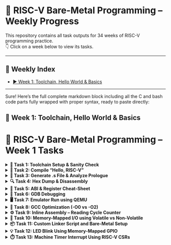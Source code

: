 # 📘 RISC-V Bare-Metal Programming – Weekly Progress

This repository contains all task outputs for 34 weeks of RISC-V programming practice.  
👇 Click on a week below to view its tasks.

---

## 📅 Weekly Index

- [▶️ Week 1: Toolchain, Hello World & Basics](#week-1)
<!-- Add more weeks later like this:
- [▶️ Week 2: Assembly Loops and Stack](#week-2)
- [▶️ Week 3: Interrupts & GPIO](#week-3)
-->

---

Sure! Here’s the full complete markdown block including all the C and bash code parts fully wrapped with proper syntax, ready to paste directly:

## 🧠 Week 1: Toolchain, Hello World & Basics

# 📘 RISC-V Bare-Metal Programming – Week 1 Tasks

<details>
<summary><strong>🔧 Task 1: Toolchain Setup & Sanity Check</strong></summary>

**Steps Performed:**

- Extracted the toolchain using:
  ```bash
  tar -xzf riscv-toolchain-rv32imac-x86_64-ubuntu.tar.gz

    Added following to ~/.bashrc:

export PATH=$HOME/riscv/bin:$PATH

Verified installation:

    riscv32-unknown-elf-gcc --version
    riscv32-unknown-elf-gdb --version
    riscv32-unknown-elf-objdump --version
![Screenshot from 2025-06-08 12-09-36](https://github.com/user-attachments/assets/5036ddaa-d933-48cf-9892-0145ad21bedb)
</details>

<details>
<summary><strong>👋 Task 2: Compile “Hello, RISC-V”</strong></summary>

✅ Simple C code:

```c
#include <stdio.h>

int main() {
    printf("Hello, RISC-V!\n");
    return 0;
}
```
✅ Compiled with:
```bash
riscv32-unknown-elf-gcc -march=rv32imc -mabi=ilp32 -o hello.elf hello.c
```
✅ Confirmed with:
```bash
file hello.elf
```

![hello c](https://github.com/user-attachments/assets/2216f6c8-7f7a-48d2-aa4c-e80e4e411746)
![elf chk](https://github.com/user-attachments/assets/ac686476-21ee-49ab-8677-0a30158fb180)

</details> 
<details>
<summary><strong>📜 Task 3: Generate .s File & Analyze Prologue</strong></summary>

**Command Used:**
```bash
riscv32-unknown-elf-gcc -S -O0 hello.c -o hello.s
```

![cat hello s](https://github.com/user-attachments/assets/3a917c07-91df-4dca-829b-eab827b3ddc1)
 Understanding Prologue & Epilogue
🔸 Prologue (function entry):
```bash
addi    sp,sp,-16        # Reserve 16 bytes on the stack
sw      ra,12(sp)        # Save return address (ra) at offset 12
```
➡️ This sets up the stack frame and saves the return address so the function can safely return later.
🔸 Epilogue (function exit):
```bash
lw      ra,12(sp)        # Restore return address
addi    sp,sp,16         # Restore the stack pointer
ret                      # Return to the caller
```
➡️ This restores the state before the function was called and jumps back using the saved return address.
</details>

<details>
<summary><strong>🔍 Task 4: Hex Dump & Disassembly</strong></summary>

**Commands Used:**
```bash
riscv32-unknown-elf-objdump -d hello.elf > hello.dump
riscv32-unknown-elf-objcopy -O ihex hello.elf hello.hex
```
You can inspect it with:
```bash
cat hello.dump
```
![hello dump](https://github.com/user-attachments/assets/8978e143-06a4-4dc8-9555-e6a2c9691470)
Create an Intel HEX file
```bash
riscv32-unknown-elf-objcopy -O ihex hello.elf hello.hex
```
You can view it with:
```bash
cat hello.hex
```
![hello hex](https://github.com/user-attachments/assets/746e9c3d-c53d-424e-a11d-921a5a6ed692)
</details>
<details>
<summary><strong>🧾 Task 5: ABI & Register Cheat-Sheet</strong></summary>

| Register | ABI Name | Usage             |
|----------|----------|-------------------|
| x0       | zero     | Constant zero     |
| x1       | ra       | Return address    |
| x2       | sp       | Stack pointer     |
| x3       | gp       | Global pointer    |
| x4       | tp       | Thread pointer    |
| x5–x7    | t0–t2    | Temporaries       |
| x8–x9    | s0–s1    | Saved registers   |
| x10–x17  | a0–a7    | Function args/ret |
| x18–x27  | s2–s11   | Saved registers   |
| x28–x31  | t3–t6    | Temporaries       |

Calling convention:
- `a0–a7` → Function arguments and return values  
- `s0–s11` → Callee-saved (preserved across function calls)  
- `t0–t6` → Caller-saved (can be overwritten by callees)

</details>
<details>
<summary><strong>🐞 Task 6: GDB Debugging</strong></summary>

### 🔧 Tool Versions

```bash
which riscv32-unknown-elf-gdb
```
```bash
riscv32-unknown-elf-gdb --version
```
```bash
file hello.elf
```
```bash
riscv32-unknown-elf-objdump -h hello.elf
riscv32-unknown-elf-readelf -l hello.elf
```
GDB Session
```bash
riscv32-unknown-elf-gdb hello.elf
Disassemble main:

(gdb) disassemble main
(gdb) info symbol 0x10170
(gdb) x/10i 0x10162
(gdb) info symbol 0x100e2
(gdb) x/5i 0x100e2
(gdb) x/s 0x1245c
(gdb) x/1xw 0x10162
(gdb) x/1xw 0x10170
```
![Screenshot from 2025-06-08 15-19-40](https://github.com/user-attachments/assets/a8001d5a-3536-4066-aaed-815fd8d1b3f2)
![Screenshot from 2025-06-08 15-20-00](https://github.com/user-attachments/assets/8fcaa112-6916-4348-aa72-acf03afab777)
![Screenshot from 2025-06-08 15-20-15](https://github.com/user-attachments/assets/f61432c2-c178-422c-bf4c-0704142cbdbd)
![Screenshot from 2025-06-08 15-20-25](https://github.com/user-attachments/assets/35e78012-889b-47db-b65f-337eacc87050)

</details>
<details>
<summary><strong>🖥️ Task 7: Emulator Run using QEMU</strong></summary>

Step 1: Install Required Packages (if not done)

Just in case:
```bash
sudo apt update
sudo apt install build-essential device-tree-compiler libglib2.0-dev libpixman-1-dev git \
libexpat-dev libgmp-dev libmpc-dev libmpfr-dev libz-dev python3 gawk bison flex texinfo \
libtool autoconf automake
```
Step 2: Clone and Build OpenSBI
```bash
cd ~/riscv-projects/week1
git clone https://github.com/riscv-software-src/opensbi.git
cd opensbi
```
Build for 32-bit:
```bash
make PLATFORM=generic CROSS_COMPILE=riscv32-unknown-elf-
```
Check if hello.elf exists
In your terminal:
```bash
find ~/riscv-projects/ -name hello.elf
```
If this shows a path like:
```bash
/home/harshini123/riscv-projects/week1/hello.elf
```
Run QEMU like this (replace the path with yours):
```bash
qemu-system-riscv32 -nographic \
  -machine virt \
  -bios ~/riscv-projects/week1/opensbi/build/platform/generic/firmware/fw_dynamic.elf \
  -kernel ~/riscv-projects/week1/hello.elf
```
Hello c program
```c
// hello.c
volatile char *uart = (volatile char *)0x10000000;
void _start() {
    const char *str = "Hello, RISC-V!\n";
    while (*str) *uart = *str++;
    while (1);  // hang
}
```
Linker code
```ld
MEMORY
{
  ROM (rx) : ORIGIN = 0x80200000, LENGTH = 512K
  RAM (rw) : ORIGIN = 0x84000000, LENGTH = 128K
}

SECTIONS
{
  . = ORIGIN(ROM);

  .text : {
    *(.text*)
  } > ROM

  .rodata : {
    *(.rodata*)
  } > ROM

  .data : {
    *(.data*)
  } > RAM

  .bss : {
    *(.bss*)
    *(COMMON)
  } > RAM
}
```
Compile using
```bash
riscv32-unknown-elf-gcc -T linker.ld -nostartfiles -o hello.elf hello.c
```
![uart hello riscv](https://github.com/user-attachments/assets/91c298b5-c193-46dd-b9d2-d4fb8adfe84e)
</details>

<details>
<summary><strong>🚀 Task 8: GCC Optimization (-O0 vs -O2)</strong></summary>

**Commands Used:**
```bash
riscv32-unknown-elf-gcc -S -O0 hello.c -o hello_O0.s
riscv32-unknown-elf-gcc -S -O2 hello.c -o hello_O2.s
```
![hello no opt](https://github.com/user-attachments/assets/1300c154-9c3b-4cfd-a56e-4a98f7ed4c99)
![hello o2](https://github.com/user-attachments/assets/2aa7a47b-7f86-4f78-8f6a-268c57a50765)

Comparison:

    -O0 (no optimization): includes full function call overhead, redundant instructions.

    -O2 (optimized): inlines functions, removes dead code, reuses registers efficiently.

  </details>
  
  <details>
<summary><strong>⚙️ Task 9: Inline Assembly – Reading Cycle Counter</strong></summary>

**C Code with Inline Assembly:**
```c
#define UART0 0x10000000
#define uart_tx (*((volatile char *)UART0))

#include <stdint.h>

void uart_putchar(char c) {
    uart_tx = c;
}

void uart_puts(const char *s) {
    while (*s) {
        uart_putchar(*s++);
    }
}

void uart_putnum(uint32_t num) {
    char buf[10];
    int i = 0;
    if (num == 0) {
        uart_putchar('0');
        return;
    }
    while (num > 0 && i < 10) {
        buf[i++] = '0' + (num % 10);
        num /= 10;
    }
    while (i--) {
        uart_putchar(buf[i]);
    }
}

static inline uint32_t add_inline(uint32_t a, uint32_t b) {
    uint32_t result;
    asm volatile ("add %0, %1, %2" : "=r"(result) : "r"(a), "r"(b));
    return result;
}

static inline uint32_t demo_volatile(uint32_t input) {
    uint32_t output;
    asm volatile ("slli %0, %1, 1" : "=r"(output) : "r"(input));
    return output;
}

void _start() {
    uart_puts("=== Inline Assembly: No CSRs ===\n");

    uart_puts("15 + 25 = ");
    uart_putnum(add_inline(15, 25));
    uart_putchar('\n');

    uart_puts("5 << 1 = ");
    uart_putnum(demo_volatile(5));
    uart_putchar('\n');

    while (1) {}
}
```
Compile
```bash
riscv32-unknown-elf-gcc -nostdlib -march=rv32imc -mabi=ilp32 -Wl,-e,_start -o inline_assembly_nocsr.elf inline_assembly.c
```
Generate assembly file
```bash
riscv32-unknown-elf-gcc -S inline_assembly.c
```
View inline assembly in generated code
```bash
echo "=== Generated Assembly with Inline Code ==="
grep -A 5 -B 5 -E "(add|slli|mv)" inline_assembly.s
```
Complete verification
```bash
echo "=== Task 9: Inline Assembly Implementation ==="

echo -e "\n1. Source code created:"
ls -la inline_assembly.c

echo -e "\n2. Compilation:"
riscv32-unknown-elf-gcc -nostdlib -nostartfiles -nodefaultlibs -march=rv32imc -mabi=ilp32 -Wl,-e,_start -o inline_assembly.elf inline_assembly.c \                     
  && echo "✓ Compiled!" \
  || echo "❌ Compilation failed"
                                   
echo -e "\n3. Assembly generation:"                                                                                  
riscv32-unknown-elf-gcc -S inline_assembly.c && echo "✓ Assembly generated!" || echo "❌ Failed to generate assembly"
                                                       
echo -e "\n4. Inline assembly found in generated code:"
grep -A 2 -B 2 -E "add|slli|mv" inline_assembly.s | head -10
```
```bash
file inline_assembly.elf
```
![Screenshot from 2025-06-08 16-00-23](https://github.com/user-attachments/assets/3d1daa73-35f1-42e8-85d9-f74e0a180e67)
![Screenshot from 2025-06-08 16-09-57](https://github.com/user-attachments/assets/d3d1efbf-4fae-485b-882c-ad4cb85bedd9)
![Screenshot from 2025-06-08 16-10-46](https://github.com/user-attachments/assets/8d2511fe-5463-4760-bc93-4907733ed0f1)
![Screenshot from 2025-06-08 16-11-21](https://github.com/user-attachments/assets/9f916e31-c8e5-4925-baed-6aa4a9fa9890)
![Screenshot from 2025-06-08 16-11-55](https://github.com/user-attachments/assets/a1d2fed2-cf79-4068-8d84-1f2607719581)
![Screenshot from 2025-06-08 16-12-01](https://github.com/user-attachments/assets/f5a352d3-0bc8-4b9e-8d16-c13cf8ba1995)
![Screenshot from 2025-06-08 16-12-08](https://github.com/user-attachments/assets/ff463b13-cf4e-4df3-a179-a9a7559b812a)
![Screenshot from 2025-06-08 16-12-36](https://github.com/user-attachments/assets/7e1a70ed-944a-4744-b57b-1f054dc672d2)
![Screenshot from 2025-06-08 16-12-41](https://github.com/user-attachments/assets/175bfd72-1739-465f-aa85-7721bc0e8562)

</details>
<details>
<summary><strong>🔌 Task 10: Memory-Mapped I/O using Volatile vs Non-Volatile</strong></summary>

### 🧪 Objective:
Demonstrate the importance of using `volatile` for memory-mapped I/O in RISC-V bare-metal programming by comparing two versions:
- ✅ `gpio_vol.c` – with `volatile`
- ❌ `gpio_novol.c` – without `volatile`

---

### 🧠 What is `volatile`?

- Tells the compiler **not to optimize** memory accesses.
- Required for memory-mapped I/O since values can change outside the program's control (via hardware).
- Prevents removal or reordering of `*gpio = ...` operations.

---

**gpio_vol.c**
```c
#include <stdint.h>

#define UART0 0x10000000
#define GPIO_ADDR 0x10012000

#define uart_tx (*((volatile char *)UART0))
#define gpio_reg (*((volatile uint32_t *)GPIO_ADDR))

// Send a character to UART
void uart_putchar(char c) {
    uart_tx = c;
}

// Send a string to UART
void uart_puts(const char *s) {
    while (*s) {
        uart_putchar(*s++);
    }
}

// Convert number to decimal and print to UART
void uart_putnum(uint32_t num) {
    char buf[10];
    int i = 0;
    if (num == 0) {
        uart_putchar('0');
        return;
    }
    while (num > 0) {
        buf[i++] = '0' + (num % 10);
        num /= 10;
    }
    while (i--) {
        uart_putchar(buf[i]);
    }
}

// Perform GPIO operations
void gpio_task10_demo() {
    uart_puts("=== Task 10: GPIO Demo ===\n");

    // Write 0x1 to GPIO (set pin high)
    gpio_reg = 0x1;
    uart_puts("GPIO written: 0x1\n");

    // Read back and toggle
    uint32_t current = gpio_reg;
    gpio_reg = ~current;
    uart_puts("GPIO toggled.\n");

    // Set bit 0
    gpio_reg |= (1 << 0);
    uart_puts("Bit 0 set.\n");

    // Clear bit 1
    gpio_reg &= ~(1 << 1);
    uart_puts("Bit 1 cleared.\n");
}

// Entry point (no main)
void _start() {
    gpio_task10_demo();

    while (1) {
        // Infinite loop (bare-metal style)
    }
}
```
gpio_novol.c
```c
#include <stdint.h>

#define UART0 0x10000000
#define GPIO_ADDR 0x10012000

#define uart_tx (*((volatile char *)UART0))
#define gpio_ptr ((uint32_t *)GPIO_ADDR)  // ❌ Not volatile on purpose

void uart_putchar(char c) {
    uart_tx = c;
}

void uart_puts(const char *s) {
    while (*s) {
        uart_putchar(*s++);
    }
}

// This function omits `volatile`, so the compiler may optimize away writes
void toggle_gpio_no_volatile(void) {
    uart_puts("Writing to GPIO without volatile...\n");

    *gpio_ptr = 0x1;  // Set high
    *gpio_ptr = 0x0;  // Set low
    *gpio_ptr = 0x1;  // Set high again — may be optimized away

    uart_puts("Done writing GPIO without volatile.\n");
}

// Bare-metal entry point
void _start() {
    toggle_gpio_no_volatile();

    while (1) {}
}
```
Compilation
```bash
riscv32-unknown-elf-gcc -nostdlib -nostartfiles -nodefaultlibs \
  -march=rv32imc -mabi=ilp32 -Wl,-e,_start -o gpio_vol.elf gpio_vol.c

riscv32-unknown-elf-gcc -nostdlib -nostartfiles -nodefaultlibs \
  -march=rv32imc -mabi=ilp32 -Wl,-e,_start -o gpio_novol.elf gpio_novol.c
```
Assembly Analysis (Optimized with -O2)
```bash
riscv32-unknown-elf-gcc -S -O2 gpio_vol.c -o gpio_vol.s
riscv32-unknown-elf-gcc -S -O2 gpio_novol.c -o gpio_novol.s
```
With volatile (gpio_vol.s) – memory operations preserved:
```bash
105:	sw	a3,0(a4)
115:	lw	a4,0(a3)
119:	sw	a4,0(a3)
128:	lw	a4,0(a3)
132:	sw	a4,0(a3)
```
Without volatile (gpio_novol.s) – some writes optimized away:
```bash
54:	sw	a3,0(a4)         # Only one memory write remains
70:	sw	ra,12(sp)        # Function prologue, not GPIO
```
✅ Memory instructions (sw, lw) are optimized out in the non-volatile version.
![Screenshot from 2025-06-08 16-48-56](https://github.com/user-attachments/assets/aac5ef57-5313-4b2e-a7f3-f31b7a022b00)
![Screenshot from 2025-06-08 16-51-16](https://github.com/user-attachments/assets/02e88936-6568-4228-94fc-0efe39fe71da)
![Screenshot from 2025-06-08 17-18-39](https://github.com/user-attachments/assets/f6e5724d-53b8-47bc-854f-0213c02928a9)
![Screenshot from 2025-06-08 17-18-51](https://github.com/user-attachments/assets/c7c89e4c-68e0-4c6f-98d0-9fac8ddeef75)

</details>

<details>
<summary><strong>📦 Task 11: Custom Linker Script and Bare-Metal Setup</strong></summary>

### 🔧 Objective:
Create and test a custom linker script for a bare-metal RISC-V RV32IMC program. Ensure correct placement of `.text`, `.data`, and `.bss` sections in memory.

---

### 🗂️ Files Used:

| File           | Purpose                                   |
|----------------|-------------------------------------------|
| `minimal.ld`   | Custom linker script                      |
| `test_linker.c`| C file with variables in `.data` and `.bss` |
| `start.S`      | Minimal `_start` assembly to call `main()`|

---

`min_link.ld` Highlights:

- Places `.text` at **0x00000000** (Flash/ROM)
- Places `.data` and `.bss` at **0x10000000** (SRAM)
- Defines `_stack_top` at top of SRAM

```ld
MEMORY {
    FLASH (rx)  : ORIGIN = 0x00000000, LENGTH = 256K
    SRAM  (rwx) : ORIGIN = 0x10000000, LENGTH = 64K
}

SECTIONS {
    .text : { *(.text.start) *(.text*) *(.rodata*) } > FLASH
    .data : { _data_start = .; *(.data*) _data_end = .; } > SRAM
    .bss  : { _bss_start = .; *(.bss*) _bss_end = .; } > SRAM
    _stack_top = ORIGIN(SRAM) + LENGTH(SRAM);
}
```
test_link.c 
```c
uint32_t counter = 0x12345678; // Goes to .data
uint32_t status_flag;          // Goes to .bss

void write_pattern(void) {
    counter = 0xCAFEBABE;
    status_flag = 0x0000DEAD;
}

void main(void) {
    write_pattern();
    while (1) {}
}
```
start.S (Minimal Entry Point):
```asm
.section .text.start
.globl _start

_start:
    la sp, _stack_top
    call main

halt:
    j halt
```
Compile with Custom Linker Script

Compile assembly and C code with custom linker script
```bash
riscv32-unknown-elf-gcc -c start.S -o start.o
riscv32-unknown-elf-gcc -c test_link.c -o test_link.o
```
Link with custom linker script
```bash
riscv32-unknown-elf-ld -T min_link.ld start.o test_link.o -o test_link.elf
```
Complete working build script
```c
#!/bin/bash

echo "=== Task 11: Linker Script Implementation ==="

# Step 1: Compile all sources
echo "1. Compiling with custom linker script..."
riscv32-unknown-elf-gcc -c start.S -o start.o
riscv32-unknown-elf-gcc -c test_link.c -o test_link.o
riscv32-unknown-elf-ld -T min_link.ld start.o test_link.o -o test_link.elf

if [ $? -ne 0 ]; then
    echo "✗ Compilation failed!"
    exit 1
else
    echo "✓ Compilation successful!"
fi

# Step 2: Verify memory layout
echo -e "\n2. Verifying memory layout:"
echo "Text section should be at 0x00000000:"
riscv32-unknown-elf-objdump -h test_link.elf | grep ".text"

echo "Data section should be at 0x10000000:"
riscv32-unknown-elf-objdump -h test_link.elf | grep -E "\.data|\.sdata"

# Step 3: Display symbol table (for verification)
echo -e "\n3. Symbol addresses:"
riscv32-unknown-elf-nm test_link.elf | head -10

echo -e "\n✓ Linker script test completed successfully!"
```
```bash
chmod +x build_link_test.sh
./build_link_test.sh
```
![Screenshot from 2025-06-08 17-36-27](https://github.com/user-attachments/assets/626150ba-c4c6-4983-aa35-247865937e9d)
![Screenshot from 2025-06-08 17-39-26](https://github.com/user-attachments/assets/bfa869cc-8648-4d08-a79e-d9f94f6407db)
![Screenshot from 2025-06-08 18-18-59](https://github.com/user-attachments/assets/e38b17cb-5e31-4f99-a7f4-922b640a2734)
![Screenshot from 2025-06-08 19-09-12](https://github.com/user-attachments/assets/7497fca6-88ce-4e75-9376-3aa57d50c4f2)
![Screenshot from 2025-06-08 19-29-39](https://github.com/user-attachments/assets/d36d37c2-572b-43c2-b515-114ad6b32ab9)

🧠 Flash Memory (0x00000000 - 0x0003FFFF)

This section of memory is meant for storing the program's code permanently. It holds things like the instructions, constant values, and the entry point of the program (like _start). Flash memory is non-volatile, which means its contents stay even when the power is off. In my linker script, I’ve allocated 256KB for it. It's mostly read-only during execution.
⚡ SRAM (0x10000000 - 0x1000FFFF)

SRAM is where the program keeps temporary data while it's running. It stores global variables, the BSS segment (uninitialized data), and also supports the heap and stack. Unlike Flash, SRAM is volatile — meaning it loses everything when power is cut. It allows both reading and writing, and it's very fast. I’ve allocated 64KB for SRAM in the linker script.
📌 Flash vs SRAM – Why They're at Different Addresses

These memory regions are placed at different base addresses for several good reasons:

    Architecture Design: Flash and SRAM often sit on separate memory buses, so their address ranges are distinct.

    Performance: Flash is great for fetching instructions, while SRAM is better for handling data read/write operations quickly.

    Power Saving: In low-power modes, Flash can be turned off while SRAM stays active to preserve temporary data.

    Security: Flash is more secure since it can be made read-only during execution, while SRAM needs to be flexible for runtime changes.
</details>

<details>
<summary><strong>💡 Task 12: LED Blink Using Memory-Mapped GPIO</strong></summary>

### 🎯 Objective
Create a bare-metal program that toggles an LED using memory-mapped I/O, controlled via GPIO register access. This exercise also uses a custom linker script and manual startup code (`_start`).

---

### 🗂️ Files Created

| File              | Description                                 |
|-------------------|---------------------------------------------|
| `task12_led_blink.c` | Blinks LED using GPIO register toggling     |
| `led_start.s`     | Assembly `_start` that sets up stack and calls `main` |
| `led_blink.ld`    | Custom linker script for code/data placement |

---

### 🧠 Memory Mapping

- `GPIO_BASE`: `0x10012000`
- Output Register: `GPIO_BASE + 0x00`
- Direction Register: `GPIO_BASE + 0x04`
- Only GPIO pin 0 is used (toggled repeatedly)

---

### 🔧 Code Overview

**task12_led_blink.c**
```c
#define GPIO_BASE 0x10012000
#define GPIO_OUT  (*(volatile uint32_t *)(GPIO_BASE + 0x00))
#define GPIO_DIR  (*(volatile uint32_t *)(GPIO_BASE + 0x04))

void delay(volatile uint32_t count) {
    while (count--) {
        __asm__ volatile ("nop");
    }
}

void main(void) {
    GPIO_DIR |= (1 << 0);       // Set GPIO pin 0 as output
    while (1) {
        GPIO_OUT ^= (1 << 0);   // Toggle pin 0
        delay(100000);
    }
}
```
led_start.s
```asm
.section .text.start
.globl _start

_start:
    lui  sp, %hi(_stack_top)
    addi sp, sp, %lo(_stack_top)
    call main

hang:
    j hang
```
led_blink.ld
```ld
ENTRY(_start)

MEMORY {
    FLASH (rx)  : ORIGIN = 0x00000000, LENGTH = 256K
    SRAM  (rwx) : ORIGIN = 0x10000000, LENGTH = 64K
}

SECTIONS {
    .text : { *(.text.start) *(.text*) *(.rodata*) } > FLASH
    .data : { _data_start = .; *(.data*) _data_end = .; } > SRAM
    .bss  : { _bss_start = .; *(.bss*) _bss_end = .; } > SRAM
    _stack_top = ORIGIN(SRAM) + LENGTH(SRAM);
}
```
Compile the LED blink program
```bash
riscv32-unknown-elf-gcc -c led_start.s -o led_start.o
riscv32-unknown-elf-gcc -c led_blink.c -o led_blink.o
```
Link with custom linker script
```bash
riscv32-unknown-elf-ld -T led_blink_link.ld led_start.o led_blink.o -o led_blink.elf
```
Complete build script
```c
#!/bin/bash
echo "=== Task 12: LED Blink Implementation ==="

Compile everything
echo "1. Compiling LED blink program..."
riscv32-unknown-elf-gcc -c led_start.s -o led_start.o
riscv32-unknown-elf-gcc -c task12_led_blink.c -o task12_led_blink.o
riscv32-unknown-elf-ld -T led_blink.ld led_start.o task12_led_blink.o -o task12_led_blink.elf

echo "✓ Compilation successful!"

Verify results
echo -e "\n2. Verifying LED blink program:"
file task12_led_blink.elf

echo -e "\n3. Checking memory layout:"
riscv32-unknown-elf-objdump -h task12_led_blink.elf | grep -E "(text|data)"

echo -e "\n4. GPIO register usage in disassembly:"
riscv32-unknown-elf-objdump -d task12_led_blink.elf | grep -A 5 -B 5 "0x10012000"

echo -e "\n✓ LED blink program ready!"

```
```bash
chmod +x build_led_blink.sh
./build_led_blink.sh
```
![Screenshot from 2025-06-08 19-52-04](https://github.com/user-attachments/assets/43e09b54-cfe2-4128-b663-d0ea1d7155de)
![Screenshot from 2025-06-08 19-54-31](https://github.com/user-attachments/assets/6cc618c4-f185-489e-99ca-546f6669a646)
![Screenshot from 2025-06-08 19-58-45](https://github.com/user-attachments/assets/207fd60d-a734-46df-80b9-f8c9b6b13431)
![Screenshot from 2025-06-08 20-05-53](https://github.com/user-attachments/assets/9526dfac-1c02-483e-aac7-6a902a9b2a5a)
![Screenshot from 2025-06-08 20-06-18](https://github.com/user-attachments/assets/14b3fd29-de5b-4994-9bfa-b927ff462be6)

LED Blink Algorithm:

    Initialization: Set GPIO pin 0 as output using direction register
    Main Loop: Infinite loop with LED toggle and delay
    Toggle Operation: XOR output register bit 0 to alternate LED state
    Timing Control: Delay function with configurable count for visible blinking

</details>
<details>
<summary><strong>⏱️ Task 13: Machine Timer Interrupt Using RISC-V CSRs</strong></summary>

📄 File Overview

| File                 | Description                                     |
|----------------------|-------------------------------------------------|
| `timer_interrupt.c`  | Sets up timer and defines C interrupt handler   |
| `start_inter.S`      | Assembly `_start` and trap redirection          |
| `link.ld`            | Custom linker script for `.text`, `.data`, etc. |

---
timer_inter.c
```c
#include <stdint.h>

#define CLINT_BASE      0x02000000
#define MTIMECMP        (*(volatile uint64_t *)(CLINT_BASE + 0x4000))
#define MTIME           (*(volatile uint64_t *)(CLINT_BASE + 0xBFF8))

#define GPIO_BASE       0x10012000
#define GPIO_OUT        (*(volatile uint32_t *)(GPIO_BASE + 0x00))
#define GPIO_DIR        (*(volatile uint32_t *)(GPIO_BASE + 0x04))

#define MIE_MTIE        (1 << 7)
#define MSTATUS_MIE     (1 << 3)

static inline void write_csr(const char *csr, uint32_t value) {
    if (csr == "mstatus") {
        __asm__ volatile("csrw mstatus, %0" :: "r"(value));
    } else if (csr == "mie") {
        __asm__ volatile("csrw mie, %0" :: "r"(value));
    }
}

void timer_init() {
    uint64_t now = MTIME;
    MTIMECMP = now + 500000;  // Schedule next timer interrupt

    write_csr("mie", MIE_MTIE);        // Enable machine timer interrupt
    write_csr("mstatus", MSTATUS_MIE); // Global interrupt enable
}

// Interrupt handler attribute
void __attribute__((interrupt)) machine_timer_handler(void) {
    // Toggle GPIO pin 0
    GPIO_OUT ^= (1 << 0);

    // Schedule next interrupt
    MTIMECMP = MTIME + 500000;
}

// Dummy main loop
void main(void) {
    GPIO_DIR |= (1 << 0); // Make GPIO pin 0 output
    timer_init();

    while (1) {
        // Wait for timer interrupt
    }
}
```
start_inter.s
```asm
.section .text.start
.global _start

_start:
    # Set up stack pointer
    lui sp, %hi(_stack_top)
    addi sp, sp, %lo(_stack_top)
    
    # Initialize trap vector
    la t0, trap_handler
    csrw mtvec, t0
    
    # Call main program
    call main
    
    # Infinite loop (shouldn't reach here)
1:  j 1b

# Simple trap handler (if needed)
trap_handler:
    # Save context
    addi sp, sp, -64
    sw ra, 0(sp)
    sw t0, 4(sp)
    sw t1, 8(sp)
    sw t2, 12(sp)
    sw a0, 16(sp)
    sw a1, 20(sp)
    
    # Call C interrupt handler
    call machine_timer_handler
    
    # Restore context
    lw ra, 0(sp)
    lw t0, 4(sp)
    lw t1, 8(sp)
    lw t2, 12(sp)
    lw a0, 16(sp)
    lw a1, 20(sp)
    addi sp, sp, 64
    
    # Return from interrupt
    mret

.size _start, . - _start
.size trap_handler, . - trap_handler
```
link_inter.ld
```ld
/*
 * Linker Script for Timer Interrupt - RV32IMC
 * Places .text at 0x00000000 (Flash/ROM)
 * Places .data at 0x10000000 (SRAM)
 */

ENTRY(_start)

MEMORY
{
    FLASH (rx)  : ORIGIN = 0x00000000, LENGTH = 256K
    SRAM  (rwx) : ORIGIN = 0x10000000, LENGTH = 64K
}

SECTIONS
{
    /* Text section in Flash at 0x00000000 */
    .text 0x00000000 : {
        *(.text.start)    /* Entry point first */
        *(.text*)         /* All other text */
        *(.rodata*)       /* Read-only data */
    } > FLASH

    /* Data section in SRAM at 0x10000000 */
    .data 0x10000000 : {
        _data_start = .;
        *(.data*)         /* Initialized data */
        _data_end = .;
    } > SRAM

    /* BSS section in SRAM */
    .bss : {
        _bss_start = .;
        *(.bss*)          /* Uninitialized data */
        _bss_end = .;
    } > SRAM

    /* Stack at end of SRAM */
    _stack_top = ORIGIN(SRAM) + LENGTH(SRAM);
}
```
Compile Timer Interrupt Program
Compile the timer interrupt program with CSR support
```bash
riscv32-unknown-elf-gcc -march=rv32imac_zicsr -c start_inter.s -o start_inter.o
riscv32-unknown-elf-gcc -march=rv32imac_zicsr -c timer_inter.c -o timer_inter.o
riscv32-unknown-elf-ld -T link_inter.ld start_inter.o timer_inter.o -o timer_inter.elf
```
complete working build script
build_timer_inter.sh
```c

#!/bin/bash
echo "=== Task 13: Timer Interrupt Implementation ==="

# Compile everything with zicsr extension
echo "1. Compiling timer interrupt program..."
riscv32-unknown-elf-gcc -march=rv32imac_zicsr -c start_inter.s -o start_inter.o
riscv32-unknown-elf-gcc -march=rv32imac_zicsr -c timer_inter.c -o timer_inter.o
riscv32-unknown-elf-ld -T link_inter.ld start_inter.o timer_inter.o -o timer_inter.elf

echo "✓ Compilation successful!"

# Verify results
echo -e "\n2. Verifying timer interrupt program:"
file timer_inter.elf

echo -e "\n3. Checking interrupt-related symbols:"
riscv32-unknown-elf-nm timer_inter.elf | grep -E "(interrupt|timer|handler)"

echo -e "\n4. CSR operations in disassembly:"
riscv32-unknown-elf-objdump -d timer_inter.elf | grep -A 3 -B 1 "csr"

echo -e "\n✓ Timer interrupt program ready!"
```
```bash
chmod +x build_timer_inter.sh
./build_timer_inter.sh
```
![Screenshot from 2025-06-08 20-22-24](https://github.com/user-attachments/assets/c5004876-0146-45da-a2b6-0272d1e3d59a)
![Screenshot from 2025-06-08 20-24-04](https://github.com/user-attachments/assets/e489ef7a-f322-427d-accf-84d5f57cc0db)
![Screenshot from 2025-06-08 20-27-28](https://github.com/user-attachments/assets/793876b8-07bc-43e5-9e17-cd910c9920c7)
![Screenshot from 2025-06-08 20-44-13](https://github.com/user-attachments/assets/87f4f47f-2f84-41a4-8fdf-a3ccad6a6bcb)
![Screenshot from 2025-06-08 20-49-55](https://github.com/user-attachments/assets/ba0d6592-2151-4323-89b0-56d1addddba3)
![Screenshot from 2025-06-08 20-50-27](https://github.com/user-attachments/assets/b52c921a-fdbe-4d12-9690-8a2e0aa5818b)
![Screenshot from 2025-06-08 20-50-45](https://github.com/user-attachments/assets/7a1da1d4-55e5-4e37-9999-625494008a6b)

</details>











